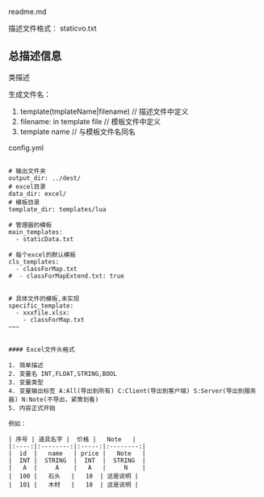 readme.md

描述文件格式：
staticvo.txt

总描述信息
---------------
类描述


生成文件名： 
1. template(tmplateName|filename)           // 描述文件中定义
2. filename:  in template file              // 模板文件中定义
3. template name                            // 与模板文件名同名         



config.yml
~~~~

# 输出文件夹
output_dir: ../dest/
# excel目录
data_dir: excel/
# 模板目录
template_dir: templates/lua

# 管理器的模板
main_templates:
  - staticData.txt

# 每个excel的默认模板
cls_templates:
  - classForMap.txt
#  - classForMapExtend.txt: true


# 具体文件的模板,未实现
specific_template:
  - xxxfile.xlsx:
    - classForMap.txt
~~~


#### Excel文件头格式

1. 简单描述
2. 变量名 INT,FLOAT,STRING,BOOL
3. 变量类型
4. 变量输出标签 A:All(导出到所有) C:Client(导出到客户端) S:Server(导出到服务器) N:Note(不导出，紧策划看)
5. 内容正式开始

例如：

| 序号 | 道具名字 |  价格 |   Note   |
|:----:|:--------:|:-----:|:--------:|
|  id  |   name   | price |   Note   |
|  INT |  STRING  |  INT  |  STRING  |
|   A  |     A    |   A   |     N    |
|  100 |   石头   |   10  | 这是说明 |
|  101 |   木材   |   10  | 这是说明 |
